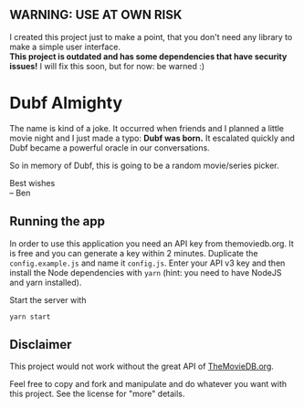 WARNING: USE AT OWN RISK
---

I created this project just to make a point, that you don't need any library to make a simple user interface.  
**This project is outdated and has some dependencies that have security issues!** I will fix this soon, but for now: be warned :)

Dubf Almighty
=============

The name is kind of a joke. It occurred when friends and I planned a little movie night and I just made a typo:
**Dubf was born.** It escalated quickly and Dubf became a powerful oracle in our conversations.
 
So in memory of Dubf, this is going to be a random movie/series picker.
 
Best wishes  
– Ben

Running the app
---------------

In order to use this application you need an API key from themoviedb.org.
It is free and you can generate a key within 2 minutes. Duplicate the `config.example.js` and name it `config.js`.
Enter your API v3 key and then install the Node dependencies with `yarn` (hint: you need to have NodeJS and yarn installed).

Start the server with

```
yarn start
```

Disclaimer
----------

This project would not work without the great API of [TheMovieDB.org](https://www.themoviedb.org).

Feel free to copy and fork and manipulate and do whatever you want with this project.
See the license for "more" details.
